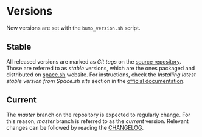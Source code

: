 # Versions

New versions are set with the `bump_version.sh` script.

## Stable  
All released versions are marked as _Git tags_ on the [source repository](https://gitlab.com/space-sh/space/tags). Those are referred to as _stable_ versions, which are the ones packaged and distributed on [space.sh](https://space.sh) website. For instructions, check the _Installing latest stable version from Space.sh site_ section in the [official documentation](https://space.sh).

## Current  
The _master_ branch on the repository is expected to regularly change. For this reason, _master_ branch is referred to as the _current_ version. Relevant changes can be followed by reading the [CHANGELOG](CHANGELOG.md).

